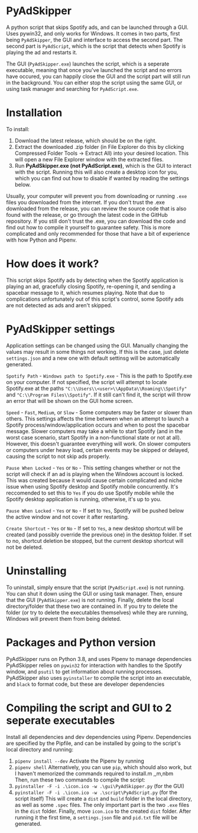 # PyAdSkipper
A python script that skips Spotify ads, and can be launched through a GUI. Uses pywin32, and only works for Windows. It comes in two parts, first being `PyAdSkipper`, the GUI and interface to access the second part. The second part is `PyAdScript`, which is the script that detects when Spotify is playing the ad and restarts it.

The GUI (`PyAdSkipper.exe`) launches the script, which is a seperate executable, meaning that once you've launched the script and no errors have occured, you can happily close the GUI and the script part will still run in the background. You can either stop the script using the same GUI, or using task manager and searching for `PyAdScript.exe`.


# Installation
To install:
1) Download the latest release, which should be on the right. 
2) Extract the downloaded .zip folder (in File Explorer do this by clicking Compressed Folder Tools -> Extract All) into your desired location. This will open a new File Explorer window with the extracted files. 
3) Run **PyAdSkipper.exe (not PyAdScript.exe)**, which is the GUI to interact with the script. Running this will also create a desktop icon for you, which you can find out how to disable if wanted by reading the settings below.


Usually, your computer will prevent you from downloading or running `.exe` files you downloaded from the internet. If you don't trust the .exe downloaded from the release, you can review the source code that is also found with the release, or go through the latest code in the GitHub repository. If you still don't trust the .exe, you can download the code and find out how to compile it yourself to guarantee safety. This is more complicated and only recommended for those that have a bit of experience with how Python and Pipenv.


# How does it work?
This script skips Spotify ads by detecting when the Spotify application is playing an ad, gracefully closing Spotify, re-opening it, and sending a spacebar message to it, which resumes playing.
Note that due to complications unfortunately out of this script's control, some Spotify ads are not detected as ads and aren't skipped.


# PyAdSkipper settings
Application settings can be changed using the GUI. Manually changing the values may result in some things not working. If this is the case, just delete `settings.json` and a new one with default settinsg will be automatically generated.

`Spotify Path` - `Windows path to Spotify.exe` - This is the path to Spotify.exe on your computer. If not specified, the script will attempt to locate Spotify.exe at the paths `"C:\\Users\\<user>\\AppData\\Roaming\\Spotify"` and `"C:\\Program Files\\Spotify"`. If it still can't find it, the script will throw an error that will be shown on the GUI home screen.

`Speed` - `Fast`, `Medium`, or `Slow` - Some computers may be faster or slower than others. This settings affects the time between when an attempt to launch a Spotify process/window/application occurs and when to post the spacebar message. Slower computers may take a while to start Spotify (and in the worst case scenario, start Spotify in a non-functional state or not at all). However, this doesn't guarantee everything will work. On slower computers or computers under heavy load, certain events may be skipped or delayed, causing the script to not skip ads properly.

`Pause When Locked` - `Yes` or `No` - This setting changes whether or not the script will check if an ad is playing when the Windows account is locked. This was created because it would cause certain complicated and niche issue when using Spotify desktop and Spotify mobile concurrently. It's reccomended to set this to `Yes` if you do use Spotify mobile while the Spotify desktop application is running, otherwise, it's up to you.

`Pause When Locked` - `Yes` or `No` - If set to `Yes`, Spotify will be pushed below the active window and not cover it after restarting.

`Create Shortcut` - `Yes` or `No` - If set to `Yes`, a new desktop shortcut will be created (and possibly override the previous one) in the desktop folder. If set to no, shortcut deletion be stopped, but the current desktop shortcut will not be deleted.

# Uninstalling
To uninstall, simply ensure that the script (`PyAdScript.exe`) is not running. You can shut it down using the GUI or using task manager. Then, ensure that the GUI (`PyAdSkipper.exe`) is not running. Finally, delete the local directory/folder that these two are contained in. If you try to delete the folder (or try to delete the executables themselves) while they are running, Windows will prevent them from being deleted.

# Packages and Python version
PyAdSkipper runs on Python 3.8, and uses Pipenv to manage dependencies
PyAdSkipper relies on `pywin32` for interaction with handles to the Spotify window, and `psutil` to get information about running processes.
PyAdSkipper also uses `pyinstaller` to compile the script into an executable, and `black` to format code, but these are developer dependencies

# Compiling the script and GUI to 2 seperate executables
Install all dependencies and dev dependencies using Pipenv. Dependencies are specified by the Pipfile, and can be installed by going to the script's local directory and running:
1) `pipenv install --dev`
Activate the Pipenv by running
1) `pipenv shell`
Alternatively, you can use `pip`, which should also work, but I haven't memorized the commands required to install.m ,,m,nbm        
Then, run these two commands to compile the script:
1) `pyinstaller -F -i .\icon.ico -w .\gui\PyAdSkipper.py` (for the GUI)
2) `pyinstaller -F -i .\icon.ico -w .\script\PyAdScript.py` (for the script itself)
This will create a `dist` and `build` folder in the local directory, as well as some `.spec` files. The only important part is the two `.exe` files in the `dist` folder. 
Finally, move `icon.ico` to the created `dist` folder. After running it the first time, a `settings.json` file and `pid.txt` file will be generated.